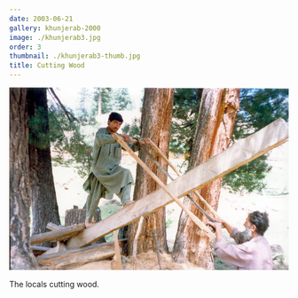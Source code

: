 ```yaml
---
date: 2003-06-21
gallery: khunjerab-2000
image: ./khunjerab3.jpg
order: 3
thumbnail: ./khunjerab3-thumb.jpg
title: Cutting Wood
---
```


![Cutting Wood](./khunjerab3.jpg)

The locals cutting wood.